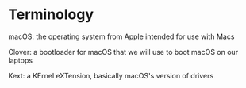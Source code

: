 # Terminology

macOS: the operating system from Apple intended for use with Macs

Clover: a bootloader for macOS that we will use to boot macOS on our laptops

Kext: a KErnel eXTension, basically macOS's version of drivers
